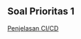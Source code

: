 ## Soal Prioritas 1

[Penjelasan CI/CD](https://docs.google.com/document/d/11foOsvAPtT11PzW85XI7BmOYEpxVfSYNYTxtkZKNzVc/edit?usp=sharing)